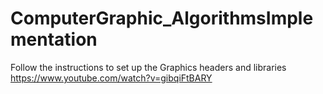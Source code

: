 # ComputerGraphic_AlgorithmsImplementation
Follow the instructions to set up the Graphics headers and libraries
https://www.youtube.com/watch?v=gibqiFtBARY
